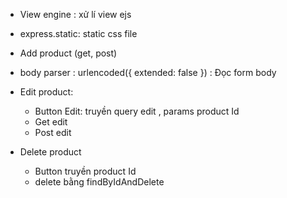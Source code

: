 - View engine : xử lí view ejs

- express.static: static css file

- Add product  (get, post)

- body parser : urlencoded({ extended: false }) : Đọc form body

- Edit product: 
    - Button Edit: truyền query edit , params product Id 
    - Get edit 
    - Post edit 

- Delete product 
    - Button truyền product Id 
    - delete bằng findByIdAndDelete
    

